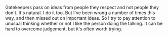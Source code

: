 Gatekeepers pass on ideas from people they respect and not people they don't. It's natural. I do it too. But I've been wrong a number of times this way, and then missed out on important ideas. So I try to pay attention to unusual thinking whether or not I like the person doing the talking. It can be hard to overcome judgement, but it's often worth trying.
